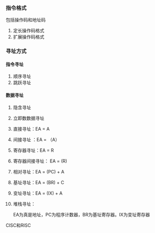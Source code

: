 ### 指令格式

包括操作码和地址码

1. 定长操作码格式
2. 扩展操作码格式

### 寻址方式

#### 指令寻址

1. 顺序寻址
2. 跳跃寻址

#### 数据寻址

1. 隐含寻址

2. 立即数数据寻址

3. 直接寻址：EA = A

4. 间接寻址 ：EA = （A）

5. 寄存器寻址：EA = R

6. 寄存器间接寻址： EA = (R)

7. 相对寻址：EA = (PC) + A

8. 基址寻址：EA = (BR) + C     

9. 变址寻址：EA = (IX) + A

10. 堆栈寻址：

    EA为真是地址，PC为程序计数器，BR为基址寄存器。IX为变址寄存器

CISC和RISC